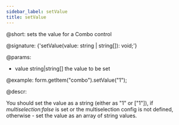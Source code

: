 ```yaml
---
sidebar_label: setValue
title: setValue
---          
```


@short: sets the value for a Combo control

@signature: {'setValue(value: string | string[]): void;'}

@params:
- value     string|string[]     the value to be set  

@example:
form.getItem("combo").setValue("1");

@descr:

You should set the value as a string (either as "1" or ["1"]), if *multiselection:false* is set or the multiselection config is not defined, otherwise - set the value as an array of string values.
